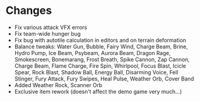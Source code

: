 # Changes #

* Fix various attack VFX errors
* Fix team-wide hunger bug
* Fix bug with autotile calculation in editors and on terrain deformation
* Balance tweaks: Water Gun, Bubble, Fairy Wind, Charge Beam, Brine, Hydro Pump, Ice Beam, Psybeam, Aurora Beam, Dragon Rage, Smokescreen, Bonemarang, Frost Breath, Spike Cannon, Zap Cannon, Charge Beam, Flame Charge, Fire Spin, Whirlpool, Focus Blast, Icicle Spear, Rock Blast, Shadow Ball, Energy Ball, Disarming Voice, Fell Stinger, Fury Attack, Fury Swipes, Heal Pulse, Weather Orb, Cover Band
* Added Weather Rock, Scanner Orb
* Exclusive item rework (doesn't affect the demo game very much...)
